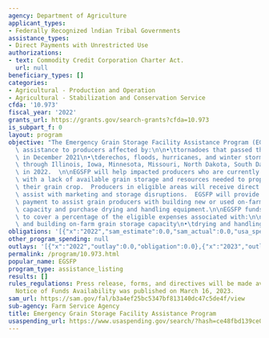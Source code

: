 ```yaml
---
agency: Department of Agriculture
applicant_types:
- Federally Recognized lndian Tribal Governments
assistance_types:
- Direct Payments with Unrestricted Use
authorizations:
- text: Commodity Credit Corporation Charter Act.
  url: null
beneficiary_types: []
categories:
- Agricultural - Production and Operation
- Agricultural - Stabilization and Conservation Service
cfda: '10.973'
fiscal_year: '2022'
grants_url: https://grants.gov/search-grants?cfda=10.973
is_subpart_f: 0
layout: program
objective: "The Emergency Grain Storage Facility Assistance Program (EGSFP) will provide\
  \ assistance to producers affected by:\n\n•\ttornadoes that passed through Kentucky\
  \ in December 2021\n•\tderechos, floods, hurricanes, and winter storms that swept\
  \ through Illinois, Iowa, Minnesota, Missouri, North Dakota, South Dakota, and Tennessee\
  \ in 2022.  \n\nEGSFP will help impacted producers who are currently struggling\
  \ with a lack of available grain storage and resources needed to properly store\
  \ their grain crop.  Producers in eligible areas will receive direct payments to\
  \ assist with marketing and storage disruptions.  EGSFP will provide a cost-share\
  \ payment to assist grain producers with building new or used on-farm grain storage\
  \ capacity and purchase drying and handling equipment.\n\nEGSFP funds are anticipated\
  \ to cover a percentage of the eligible expenses associated with:\n\n•\tpurchasing\
  \ and building on-farm grain storage capacity\n•\tdrying and handling equipment."
obligations: '[{"x":"2022","sam_estimate":0.0,"sam_actual":0.0,"usa_spending_actual":0.0},{"x":"2023","sam_estimate":80000000.0,"sam_actual":0.0,"usa_spending_actual":0.0},{"x":"2024","sam_estimate":0.0,"sam_actual":0.0,"usa_spending_actual":0.0}]'
other_program_spending: null
outlays: '[{"x":"2022","outlay":0.0,"obligation":0.0},{"x":"2023","outlay":0.0,"obligation":0.0},{"x":"2024","outlay":0.0,"obligation":0.0}]'
permalink: /program/10.973.html
popular_name: EGSFP
program_type: assistance_listing
results: []
rules_regulations: Press release, forms, and directives will be made available. The
  Notice of Funds Availability was published on March 16, 2023.
sam_url: https://sam.gov/fal/b3a4ef25bc5347bf813140dc47c5de4f/view
sub-agency: Farm Service Agency
title: Emergency Grain Storage Facility Assistance Program
usaspending_url: https://www.usaspending.gov/search/?hash=ce48fbd139ce0be7a8470011dabaf0ae
---
```

